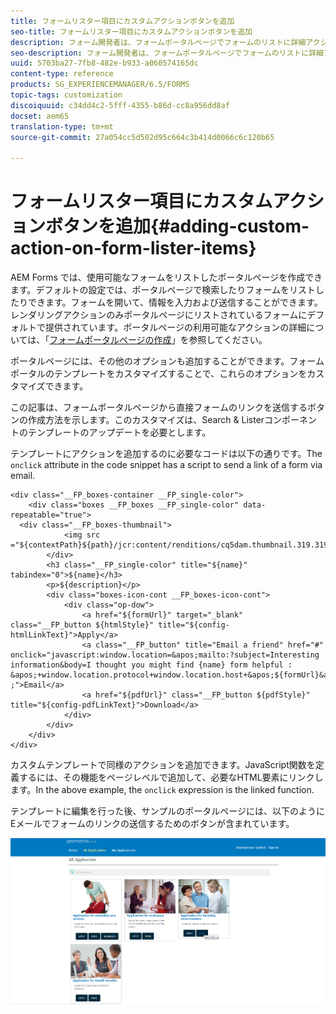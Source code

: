 ```yaml
---
title: フォームリスター項目にカスタムアクションボタンを追加
seo-title: フォームリスター項目にカスタムアクションボタンを追加
description: フォーム開発者は、フォームポータルページでフォームのリストに詳細アクションを追加できます。デフォルトでは、フォームリストはフォームにアクセス、入力および送信することができます。
seo-description: フォーム開発者は、フォームポータルページでフォームのリストに詳細アクションを追加できます。デフォルトでは、フォームリストはフォームにアクセス、入力および送信することができます。
uuid: 5703ba27-7fb8-482e-b933-a060574165dc
content-type: reference
products: SG_EXPERIENCEMANAGER/6.5/FORMS
topic-tags: customization
discoiquuid: c34dd4c2-5fff-4355-b86d-cc8a956dd8af
docset: aem65
translation-type: tm+mt
source-git-commit: 27a054cc5d502d95c664c3b414d0066c6c120b65

---
```



# フォームリスター項目にカスタムアクションボタンを追加{#adding-custom-action-on-form-lister-items}

AEM Forms では、使用可能なフォームをリストしたポータルページを作成できます。デフォルトの設定では、ポータルページで検索したりフォームをリストしたりできます。フォームを開いて、情報を入力および送信することができます。レンダリングアクションのみポータルページにリストされているフォームにデフォルトで提供されています。ポータルページの利用可能なアクションの詳細については、「[フォームポータルページの作成](../../forms/using/creating-form-portal-page.md)」を参照してください。

ポータルページには、その他のオプションも追加することができます。フォームポータルのテンプレートをカスタマイズすることで、これらのオプションをカスタマイズできます。

この記事は、フォームポータルページから直接フォームのリンクを送信するボタンの作成方法を示します。このカスタマイズは、Search &amp; Listerコンポーネントのテンプレートのアップデートを必要とします。

テンプレートにアクションを追加するのに必要なコードは以下の通りです。The `onclick` attribute in the code snippet has a script to send a link of a form via email.

```mxml
<div class="__FP_boxes-container __FP_single-color">
    <div class="boxes __FP_boxes __FP_single-color" data-repeatable="true">
  <div class="__FP_boxes-thumbnail">
            <img src ="${contextPath}${path}/jcr:content/renditions/cq5dam.thumbnail.319.319.png">
        </div>
        <h3 class="__FP_single-color" title="${name}" tabindex="0">${name}</h3>
        <p>${description}</p>
        <div class="boxes-icon-cont __FP_boxes-icon-cont">
            <div class="op-dow">
                <a href="${formUrl}" target="_blank" class="__FP_button ${htmlStyle}" title="${config-htmlLinkText}">Apply</a>
                <a class="__FP_button" title="Email a friend" href="#" onclick="javascript:window.location=&apos;mailto:?subject=Interesting information&body=I thought you might find {name} form helpful :  &apos;+window.location.protocol+window.location.host+&apos;${formUrl}&apos; ;">Email</a>
                <a href="${pdfUrl}" class="__FP_button ${pdfStyle}" title="${config-pdfLinkText}">Download</a>
            </div>
        </div>
    </div>
</div>
```

カスタムテンプレートで同様のアクションを追加できます。JavaScript関数を定義するには、その機能をページレベルで追加して、必要なHTML要素にリンクします。In the above example, the `onclick` expression is the linked function.

テンプレートに編集を行った後、サンプルのポータルページには、以下のようにEメールでフォームのリンクの送信するためのボタンが含まれています。

![email](assets/email.png)

